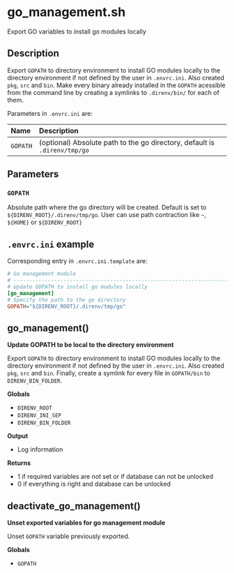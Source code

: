 # go_management.sh

Export GO variables to install go modules locally

## Description

Export `GOPATH` to directory environment to install GO modules locally to
the directory environment if not defined by the user in `.envrc.ini`. Also
created `pkg`, `src` and `bin`. Make every binary already installed in the
`GOPATH` acessible from the command line by creating a symlinks to
`.direnv/bin/` for each of them.

Parameters in `.envrc.ini` are:

<center>

| Name     | Description                                                               |
| :------- | :------------------------------------------------------------------------ |
| `GOPATH` | (optional) Absolute path to the go directory, default is `.direnv/tmp/go` |

</center>

## Parameters

### `GOPATH`

Absolute path where the go directory will be created. Default is set to
`${DIRENV_ROOT}/.direnv/tmp/go`. User can use path contraction like `~`,
`${HOME}` or `${DIRENV_ROOT}`

## `.envrc.ini` example

Corresponding entry in `.envrc.ini.template` are:

```ini
# Go management module
# ------------------------------------------------------------------------------
# Update GOPATH to install go modules locally
[go_management]
# Specify the path to the go directory
GOPATH="${DIRENV_ROOT}/.direnv/tmp/go"
```



## go_management()

 **Update GOPATH to be local to the directory environment**
 
 Export `GOPATH` to directory environment to install GO modules locally to
 the directory environment if not defined by the user in `.envrc.ini`. Also
 created `pkg`, `src` and `bin`. Finally, create a symlink for every file in
 `GOPATH/bin` to `DIRENV_BIN_FOLDER`.

 **Globals**

 - `DIRENV_ROOT`
 - `DIRENV_INI_SEP`
 - `DIRENV_BIN_FOLDER`

 **Output**

 - Log information

 **Returns**

 - 1 if required variables are not set or if database can not be unlocked
 - 0 if everything is right and database can be unlocked

## deactivate_go_management()

 **Unset exported variables for go management module**
 
 Unset `GOPATH` variable previously exported.

 **Globals**

 - `GOPATH`
